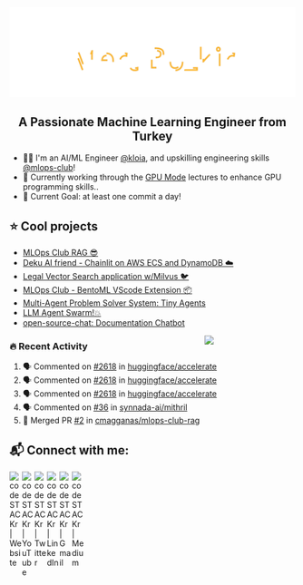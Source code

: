 <img src="./Mert.svg"></img>  

<h2 align="center">A Passionate Machine Learning Engineer from Turkey</h2>

- 🧙‍♂️ I'm an AI/ML Engineer [@kloia](https://www.linkedin.com/company/kloia/), and upskilling engineering skills [@mlops-club](https://www.linkedin.com/company/mlops-club/)!
- 🔭 Currently working through the [GPU Mode](https://www.youtube.com/channel/UCJgIbYl6C5no72a0NUAPcTA) lectures to enhance GPU programming skills..
- 🌅 Current Goal: at least one commit a day! 

 

 ## ⭐ Cool projects

<!---* [MIT-Stanford based Self-Taught-Degree](https://github.com/mertbozkir/self-taught-degree)📌 -->
 
<!---* * [👊 Project D: Riot Games Data Science](https://github.com/mertbozkir/Riot-Games-Data-Science) -->
* [MLOps Club RAG 😎](https://github.com/cmagganas/mlops-club-rag)
* [Deku AI friend - Chainlit on AWS ECS and DynamoDB ☁️](https://www.youtube.com/watch?v=lroZqEkjxlA)
* [Legal Vector Search application w/Milvus 🐦](https://github.com/dope-projects/legal-vector-search)
* [MLOps Club - BentoML VScode Extension 📦](https://github.com/mlops-club/vscode-bentoml)
* [Multi-Agent Problem Solver System: Tiny Agents](https://github.com/PanoEvJ/Tiny_Agents/)
* [LLM Agent Swarm!💥](https://github.com/petterle-endeavors/llm-cdk-app-agent)
* [open-source-chat: Documentation Chatbot](https://github.com/mertbozkir/open-source-chat)

 <img align="right" src="https://media.giphy.com/media/LoBSGLlkRVWnd6SdxN/giphy.gif" width="160">


### 🔥 Recent Activity
<!--START_SECTION:activity-->
1. 🗣 Commented on [#2618](https://github.com/huggingface/accelerate/issues/2618#issuecomment-3001807290) in [huggingface/accelerate](https://github.com/huggingface/accelerate)
2. 🗣 Commented on [#2618](https://github.com/huggingface/accelerate/issues/2618#issuecomment-3001193243) in [huggingface/accelerate](https://github.com/huggingface/accelerate)
3. 🗣 Commented on [#2618](https://github.com/huggingface/accelerate/issues/2618#issuecomment-3000589473) in [huggingface/accelerate](https://github.com/huggingface/accelerate)
4. 🗣 Commented on [#36](https://github.com/synnada-ai/mithril/pull/36#issuecomment-2540805823) in [synnada-ai/mithril](https://github.com/synnada-ai/mithril)
5. 🎉 Merged PR [#2](https://github.com/cmagganas/mlops-club-rag/pull/2) in [cmagganas/mlops-club-rag](https://github.com/cmagganas/mlops-club-rag)
<!--END_SECTION:activity-->

## 📬 Connect with me:

[<img align="left" alt="codeSTACKr | Website" width="22px" src="https://ghost.org/images/logos/ghost-logo-orb.png" />](https://www.mertbozkir.com)&nbsp;
[<img align="left" alt="codeSTACKr | YouTube" width="22px" src="https://cdn.jsdelivr.net/npm/simple-icons@v3/icons/youtube.svg" />](https://www.youtube.com/channel/UCXea7z2u1TsOd8FICU1EhIQ)&nbsp;
[<img align="left" alt="codeSTACKr | Twitter" width="22px" src="https://cdn.jsdelivr.net/npm/simple-icons@v3/icons/twitter.svg" />](https://twitter.com/mertbozkirr)&nbsp;
[<img align="left" alt="codeSTACKr | LinkedIn" width="22px" src="https://cdn.jsdelivr.net/npm/simple-icons@v3/icons/linkedin.svg" />](https://www.linkedin.com/in/mertbozkir/)&nbsp;
[<img align="left" alt="codeSTACKr | Gmail" width="22px" src="https://cdn.jsdelivr.net/npm/simple-icons@v3/icons/gmail.svg" />](mailto:mert.bozkirr@gmail.com)&nbsp;
[<img align="left" alt="codeSTACKr | Medium" width="22px" src="https://cdn.jsdelivr.net/npm/simple-icons@v3/icons/medium.svg" />](https://medium.com/@mertbozkir)&nbsp;


<!--
![](./profile-3d-contrib/profile-night-rainbow.svg)

<p>
  <img width="48%" src="https://github-readme-stats.vercel.app/api?username=mertbozkir&show_icons=true&theme=tokyonight" />
  <img width="48%" src="https://github-readme-streak-stats.herokuapp.com/?user=mertbozkir&theme=tokyonight" />
</p>
-->
